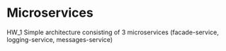 # Microservices
HW_1
Simple architecture consisting of 3 microservices (facade-service, logging-service, messages-service)
